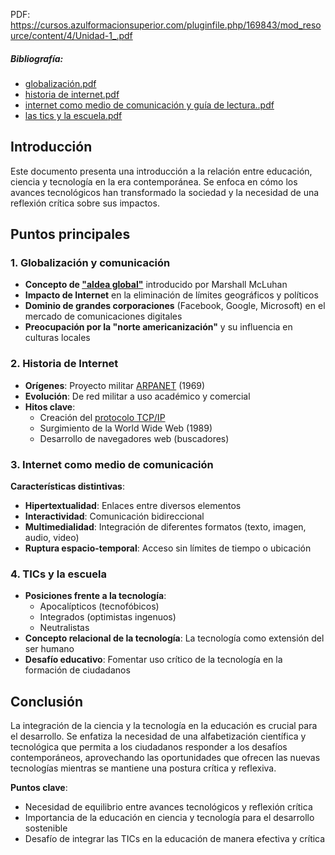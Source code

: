 PDF: https://cursos.azulformacionsuperior.com/pluginfile.php/169843/mod_resource/content/4/Unidad-1_.pdf

##### Bibliografía:
- [globalización.pdf](https://cursos.azulformacionsuperior.com/pluginfile.php/169844/mod_folder/content/0/globalizaci%C3%B3n.pdf?forcedownload=1)
- [historia de internet.pdf](https://cursos.azulformacionsuperior.com/pluginfile.php/169844/mod_folder/content/0/historia%20de%20internet.pdf?forcedownload=1)
- [internet como medio de comunicación y guía de lectura..pdf](https://cursos.azulformacionsuperior.com/pluginfile.php/169844/mod_folder/content/0/internet%20como%20medio%20de%20comunicaci%C3%B3n%20y%20gu%C3%ADa%20de%20lectura..pdf?forcedownload=1)
- [las tics y la escuela.pdf](https://cursos.azulformacionsuperior.com/pluginfile.php/169844/mod_folder/content/0/las%20tics%20y%20la%20escuela.pdf?forcedownload=1)
## Introducción

Este documento presenta una introducción a la relación entre educación, ciencia y tecnología en la era contemporánea. Se enfoca en cómo los avances tecnológicos han transformado la sociedad y la necesidad de una reflexión crítica sobre sus impactos.

## Puntos principales

### 1. Globalización y comunicación

- **Concepto de ["aldea global"](https://es.wikipedia.org/wiki/Aldea_global)** introducido por Marshall McLuhan
- **Impacto de Internet** en la eliminación de límites geográficos y políticos
- **Dominio de grandes corporaciones** (Facebook, Google, Microsoft) en el mercado de comunicaciones digitales
- **Preocupación por la "norte americanización"** y su influencia en culturas locales

### 2. Historia de Internet

- **Orígenes**: Proyecto militar [ARPANET](https://es.wikipedia.org/wiki/ARPANET) (1969)
- **Evolución**: De red militar a uso académico y comercial
- **Hitos clave**: 
  - Creación del [protocolo TCP/IP](https://es.wikipedia.org/wiki/Modelo_TCP/IP)
  - Surgimiento de la World Wide Web (1989)
  - Desarrollo de navegadores web (buscadores)

### 3. Internet como medio de comunicación

**Características distintivas**:
- **Hipertextualidad**: Enlaces entre diversos elementos
- **Interactividad**: Comunicación bidireccional
- **Multimedialidad**: Integración de diferentes formatos (texto, imagen, audio, video)
- **Ruptura espacio-temporal**: Acceso sin límites de tiempo o ubicación

### 4. TICs y la escuela

- **Posiciones frente a la tecnología**: 
  - Apocalípticos (tecnofóbicos)
  - Integrados (optimistas ingenuos)
  - Neutralistas
- **Concepto relacional de la tecnología**: La tecnología como extensión del ser humano
- **Desafío educativo**: Fomentar uso crítico de la tecnología en la formación de ciudadanos

## Conclusión

La integración de la ciencia y la tecnología en la educación es crucial para el desarrollo. Se enfatiza la necesidad de una alfabetización científica y tecnológica que permita a los ciudadanos responder a los desafíos contemporáneos, aprovechando las oportunidades que ofrecen las nuevas tecnologías mientras se mantiene una postura crítica y reflexiva.

**Puntos clave**:
- Necesidad de equilibrio entre avances tecnológicos y reflexión crítica
- Importancia de la educación en ciencia y tecnología para el desarrollo sostenible
- Desafío de integrar las TICs en la educación de manera efectiva y crítica